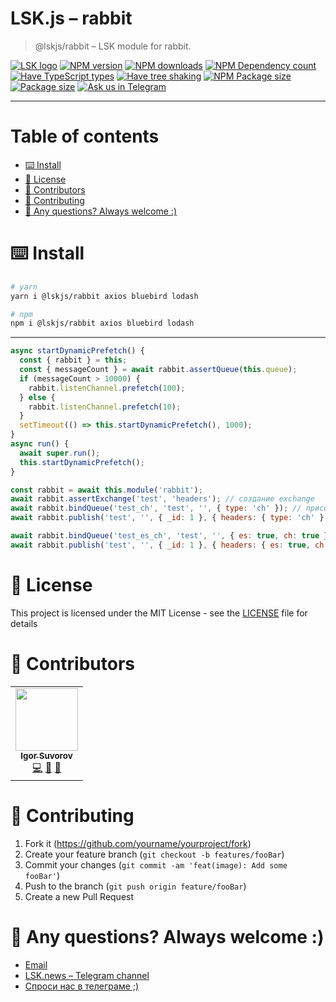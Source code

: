 # LSK.js – rabbit

> @lskjs/rabbit – LSK module for rabbit.

[![LSK logo](https://badgen.net/badge/icon/MADE%20BY%20LSK?icon=zeit\&label\&color=red\&labelColor=red)](https://github.com/lskjs)
[![NPM version](https://badgen.net/npm/v/@lskjs/rabbit)](https://www.npmjs.com/package/@lskjs/rabbit)
[![NPM downloads](https://badgen.net/npm/dt/@lskjs/rabbit)](https://www.npmjs.com/package/@lskjs/rabbit)
[![NPM Dependency count](https://badgen.net/bundlephobia/dependency-count/@lskjs/rabbit)](https://bundlephobia.com/result?p=@lskjs/rabbit)
[![Have TypeScript types](https://badgen.net/npm/types/@lskjs/rabbit)](https://www.npmjs.com/package/@lskjs/rabbit)
[![Have tree shaking](https://badgen.net/bundlephobia/tree-shaking/@lskjs/rabbit)](https://bundlephobia.com/result?p=@lskjs/rabbit)
[![NPM Package size](https://badgen.net/bundlephobia/minzip/@lskjs/rabbit)](https://bundlephobia.com/result?p=@lskjs/rabbit)
[![Package size](https://badgen.net//github/license/lskjs/lskjs)](https://github.com/lskjs/lskjs/blob/master/LICENSE)
[![Ask us in Telegram](https://img.shields.io/badge/Ask%20us%20in-Telegram-brightblue.svg)](https://t.me/lskjschat)

<!-- template file="scripts/templates/preview.md" start -->

<!-- template end -->

***

<!-- # 📒 Table of contents  -->

# Table of contents

*   [⌨️ Install](#️-install)
*   [📖 License](#-license)
*   [👥 Contributors](#-contributors)
*   [👏 Contributing](#-contributing)
*   [📮 Any questions? Always welcome :)](#-any-questions-always-welcome-)

# ⌨️ Install

```sh
# yarn
yarn i @lskjs/rabbit axios bluebird lodash

# npm
npm i @lskjs/rabbit axios bluebird lodash
```

***

```js
async startDynamicPrefetch() {
  const { rabbit } = this;
  const { messageCount } = await rabbit.assertQueue(this.queue);
  if (messageCount > 10000) {
    rabbit.listenChannel.prefetch(100);
  } else {
    rabbit.listenChannel.prefetch(10);
  }
  setTimeout(() => this.startDynamicPrefetch(), 1000);
}
async run() {
  await super.run();
  this.startDynamicPrefetch();
}
```

```js
const rabbit = await this.module('rabbit');
await rabbit.assertExchange('test', 'headers'); // создание exchange
await rabbit.bindQueue('test_ch', 'test', '', { type: 'ch' }); // присоединение queue к exchange
await rabbit.publish('test', '', { _id: 1 }, { headers: { type: 'ch' } }); // отправка сообщения
```

```js
await rabbit.bindQueue('test_es_ch', 'test', '', { es: true, ch: true }); // пример с несколькими headers
await rabbit.publish('test', '', { _id: 1 }, { headers: { es: true, ch: true } });
```

# 📖 License

This project is licensed under the MIT License - see the [LICENSE](LICENSE) file for details

# 👥 Contributors

<!-- ALL-CONTRIBUTORS-LIST:START - Do not remove or modify this section -->

<!-- prettier-ignore-start -->

<!-- markdownlint-disable -->

<table>
  <tr>
    <td align="center"><a href="https://isuvorov.com"><img src="https://avatars2.githubusercontent.com/u/1056977?v=4?s=100" width="100px;" alt=""/><br /><sub><b>Igor Suvorov</b></sub></a><br /><a href="lskjs/lskjs///commits?author=isuvorov" title="Code">💻</a> <a href="#design-isuvorov" title="Design">🎨</a> <a href="#ideas-isuvorov" title="Ideas, Planning, & Feedback">🤔</a></td>
  </tr>
</table>
<!-- markdownlint-restore -->
<!-- prettier-ignore-end -->
<!-- ALL-CONTRIBUTORS-LIST:END -->

# 👏 Contributing

1.  Fork it (<https://github.com/yourname/yourproject/fork>)
2.  Create your feature branch (`git checkout -b features/fooBar`)
3.  Commit your changes (`git commit -am 'feat(image): Add some fooBar'`)
4.  Push to the branch (`git push origin feature/fooBar`)
5.  Create a new Pull Request

# 📮 Any questions? Always welcome :)

*   [Email](mailto:hi@isuvorov.com)
*   [LSK.news – Telegram channel](https://t.me/lskjs)
*   [Спроси нас в телеграме ;)](https://t.me/lskjschat)
